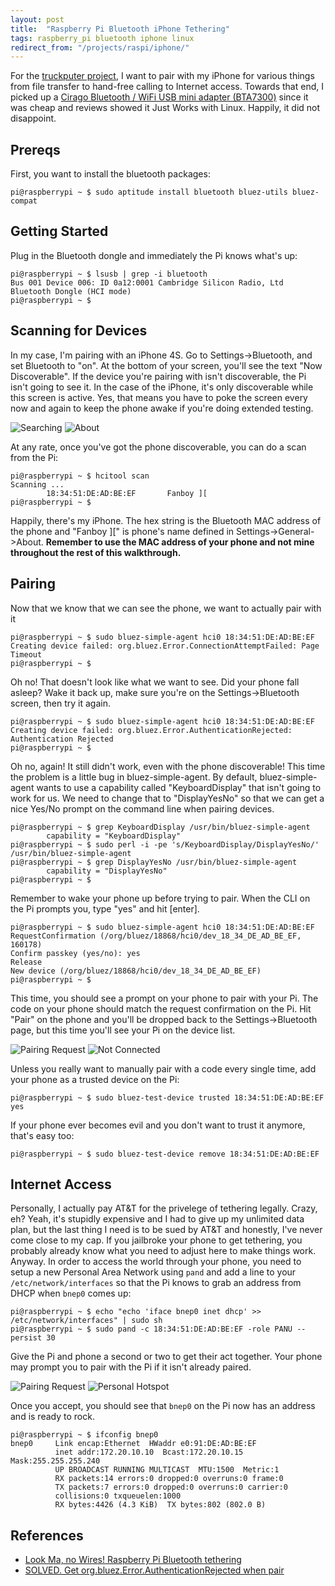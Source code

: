 ```yaml
---
layout: post
title:  "Raspberry Pi Bluetooth iPhone Tethering"
tags: raspberry_pi bluetooth iphone linux
redirect_from: "/projects/raspi/iphone/"
---
```

For the [truckputer project](/truckputer/), I want to pair with my iPhone for various things from file transfer to hand-free calling to Internet access. Towards that end, I picked up a [Cirago Bluetooth / WiFi USB mini adapter (BTA7300)](http://amzn.to/2zsiuzT) since it was cheap and reviews showed it Just Works with Linux. Happily, it did not disappoint.

## Prereqs

First, you want to install the bluetooth packages:

```
pi@raspberrypi ~ $ sudo aptitude install bluetooth bluez-utils bluez-compat
```

## Getting Started

Plug in the Bluetooth dongle and immediately the Pi knows what's up:

```
pi@raspberrypi ~ $ lsusb | grep -i bluetooth
Bus 001 Device 006: ID 0a12:0001 Cambridge Silicon Radio, Ltd Bluetooth Dongle (HCI mode)
pi@raspberrypi ~ $
```

## Scanning for Devices

In my case, I'm pairing with an iPhone 4S. Go to Settings->Bluetooth, and set Bluetooth to "on". At the bottom of your screen, you'll see the text "Now Discoverable". If the device you're pairing with isn't discoverable, the Pi isn't going to see it. In the case of the iPhone, it's only discoverable while this screen is active. Yes, that means you have to poke the screen every now and again to keep the phone awake if you're doing extended testing.

![Searching](/assets/50a70a5aa13216af17ea6b3db9c4243b.png)
![About](/assets/df307c5b5d62a9c7e20dc926a4ff8e10.png)

At any rate, once you've got the phone discoverable, you can do a scan from the Pi:

```
pi@raspberrypi ~ $ hcitool scan
Scanning ...
        18:34:51:DE:AD:BE:EF       Fanboy ][
pi@raspberrypi ~ $
```

Happily, there's my iPhone. The hex string is the Bluetooth MAC address of the phone and "Fanboy ][" is phone's name defined in Settings->General->About. **Remember to use the MAC address of your phone and not mine throughout the rest of this walkthrough.**

## Pairing

Now that we know that we can see the phone, we want to actually pair with it

```
pi@raspberrypi ~ $ sudo bluez-simple-agent hci0 18:34:51:DE:AD:BE:EF
Creating device failed: org.bluez.Error.ConnectionAttemptFailed: Page Timeout
pi@raspberrypi ~ $
```

Oh no! That doesn't look like what we want to see. Did your phone fall asleep? Wake it back up, make sure you're on the Settings->Bluetooth screen, then try it again.

```
pi@raspberrypi ~ $ sudo bluez-simple-agent hci0 18:34:51:DE:AD:BE:EF
Creating device failed: org.bluez.Error.AuthenticationRejected: Authentication Rejected
pi@raspberrypi ~ $
```

Oh no, again! It still didn't work, even with the phone discoverable! This time the problem is a little bug in bluez-simple-agent. By default, bluez-simple-agent wants to use a capability called "KeyboardDisplay" that isn't going to work for us. We need to change that to "DisplayYesNo" so that we can get a nice Yes/No prompt on the command line when pairing devices.

```
pi@raspberrypi ~ $ grep KeyboardDisplay /usr/bin/bluez-simple-agent 
        capability = "KeyboardDisplay"
pi@raspberrypi ~ $ sudo perl -i -pe 's/KeyboardDisplay/DisplayYesNo/' /usr/bin/bluez-simple-agent
pi@raspberrypi ~ $ grep DisplayYesNo /usr/bin/bluez-simple-agent
        capability = "DisplayYesNo"
pi@raspberrypi ~ $ 
```

Remember to wake your phone up before trying to pair. When the CLI on the Pi prompts you, type "yes" and hit [enter].

```
pi@raspberrypi ~ $ sudo bluez-simple-agent hci0 18:34:51:DE:AD:BE:EF
RequestConfirmation (/org/bluez/18868/hci0/dev_18_34_DE_AD_BE_EF, 160178)
Confirm passkey (yes/no): yes
Release
New device (/org/bluez/18868/hci0/dev_18_34_DE_AD_BE_EF)
pi@raspberrypi ~ $ 
```

This time, you should see a prompt on your phone to pair with your Pi. The code on your phone should match the request confirmation on the Pi. Hit "Pair" on the phone and you'll be dropped back to the Settings->Bluetooth page, but this time you'll see your Pi on the device list.

![Pairing Request](/assets/7c745c93e3d07c96efbd4c94209cd29a.png)
![Not Connected](/assets/6754f7fc7395d9a78c4e400e0eaaaabd.png)

Unless you really want to manually pair with a code every single time, add your phone as a trusted device on the Pi:

```
pi@raspberrypi ~ $ sudo bluez-test-device trusted 18:34:51:DE:AD:BE:EF yes
```

If your phone ever becomes evil and you don't want to trust it anymore, that's easy too:

```
pi@raspberrypi ~ $ sudo bluez-test-device remove 18:34:51:DE:AD:BE:EF 
```

## Internet Access

Personally, I actually pay AT&T for the privelege of tethering legally. Crazy, eh? Yeah, it's stupidly expensive and I had to give up my unlimited data plan, but the last thing I need is to be sued by AT&T and honestly, I've never come close to my cap. If you jailbroke your phone to get tethering, you probably already know what you need to adjust here to make things work. Anyway. In order to access the world through your phone, you need to setup a new Personal Area Network using `pand` and add a line to your `/etc/network/interfaces` so that the Pi knows to grab an address from DHCP when `bnep0` comes up:

```
pi@raspberrypi ~ $ echo "echo 'iface bnep0 inet dhcp' >> /etc/network/interfaces" | sudo sh
pi@raspberrypi ~ $ sudo pand -c 18:34:51:DE:AD:BE:EF -role PANU --persist 30
```

Give the Pi and phone a second or two to get their act together. Your phone may prompt you to pair with the Pi if it isn't already paired.

![Pairing Request](/assets/fa7a4f713aaaa412ccbed4972742cfdc.png)
![Personal Hotspot](/assets/6754f7fc7395d9a78c4e400e0eaaaabd.png)

Once you accept, you should see that `bnep0` on the Pi now has an address and is ready to rock.

```
pi@raspberrypi ~ $ ifconfig bnep0
bnep0     Link encap:Ethernet  HWaddr e0:91:DE:AD:BE:EF  
          inet addr:172.20.10.10  Bcast:172.20.10.15  Mask:255.255.255.240
          UP BROADCAST RUNNING MULTICAST  MTU:1500  Metric:1
          RX packets:14 errors:0 dropped:0 overruns:0 frame:0
          TX packets:7 errors:0 dropped:0 overruns:0 carrier:0
          collisions:0 txqueuelen:1000 
          RX bytes:4426 (4.3 KiB)  TX bytes:802 (802.0 B)
```

## References

* [Look Ma, no Wires! Raspberry Pi Bluetooth tethering](http://blog.kugelfish.com/2012/10/look-ma-no-wires-raspberry-pi-bluetooth.html)
* [SOLVED. Get org.bluez.Error.AuthenticationRejected when pair](http://forums.gentoo.org/viewtopic-t-945400.html?sid=721b803316f7d6d014bdd8efe7abc4b5)

